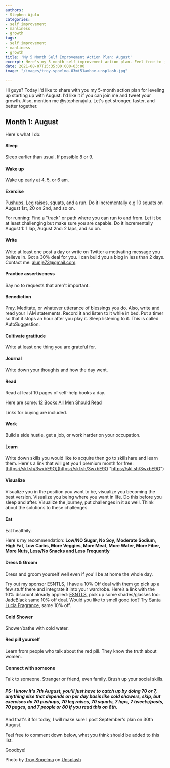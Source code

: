 ```yaml
---
authors:
- Stephen Ajulu
categories:
- self improvement
- manliness
- growth
tags:
- self improvement
- manliness
- growth
title: 'My 5 Month Self Improvement Action Plan: August'
excerpt: Here's my 5 month self improvement action plan. Feel free to join me.
date: 2021-08-07T15:35:00.000+03:00
image: "/images/troy-spoelma-03mi51amhoe-unsplash.jpg"

---
```

Hi guys? Today I'd like to share with you my 5-month action plan for leveling up starting up with August. I'd like it if you can join me and tweet your growth. Also, mention me @stephenajulu. Let's get stronger, faster, and better together.

## Month 1: August

Here's what I do:

#### Sleep

Sleep earlier than usual. If possible 8 or 9.

#### Wake up

Wake up early at 4, 5, or 6 am.

#### Exercise

Pushups, Leg raises, squats, and a run. Do it incrementally e.g 10 squats on August 1st, 20 on 2nd, and so on.

For running: Find a "track" or path where you can run to and from. Let it be at least challenging but make sure you are capable. Do it incrementally August 1: 1 lap, August 2nd: 2 laps, and so on.

#### Write

Write at least one post a day or write on Twitter a motivating message you believe in. Got a 30% deal for you. I can build you a blog in less than 2 days. Contact me: [alunje73@gmail.com](mailto:alunje73@gmail.com). 

#### Practice assertiveness

Say no to requests that aren't important.

#### Benediction

Pray, Meditate, or whatever utterance of blessings you do. Also, write and read your I AM statements. Record it and listen to it while in bed. Put a timer so that it stops an hour after you play it. Sleep listening to it. This is called AutoSuggestion.

#### Cultivate gratitude

Write at least one thing you are grateful for.

#### Journal

Write down your thoughts and how the day went.

#### Read

Read at least 10 pages of self-help books a day.

Here are some: [12 Books All Men Should Read](https://ajulusthoughts.stephenajulu.com/post/12-books-all-men-should-read-updated/)

Links for buying are included.

#### Work

Build a side hustle, get a job, or work harder on your occupation.

#### Learn

Write down skills you would like to acquire then go to skillshare and learn them. Here's a link that will get you 1 premium month for free: [https://skl.sh/3wxbE9O](https://skl.sh/3wxbE9O "https://skl.sh/3wxbE9O")

#### Visualize

Visualize you in the position you want to be, visualize you becoming the best version. Visualize you being where you want in life. Do this before you sleep and after. Visualize the journey, put challenges in it as well. Think about the solutions to these challenges.

#### Eat

Eat healthily.

Here's my recommendation: **Low/NO Sugar, No Soy, Moderate Sodium, High Fat, Low Carbs, More Veggies, More Meat, More Water, More Fiber, More Nuts,  Less/No Snacks and Less Frequently**

#### Dress & Groom

Dress and groom yourself well even if you'll be at home the whole day.

Try out my sponsor ESNTLS, I have a 10% Off deal with them go pick up a few stuff there and integrate it into your wardrobe. Here’s a link with the 10% discount already applied: [ESNTLS](https://www.esntls.co/?ref=kuzqn53jomp-), pick up some shades/glasses too: [JadeBlack](https://www.jadeblack.co/?ref=kuzqn53jomp-) same 10% off deal. Would you like to smell good too? Try [Santa Lucia Fragrance](https://santaluciafragrance.com/?ref=kuzqn53jomp-), same 10% off.

#### Cold Shower

Shower/bathe with cold water.

#### Red pill yourself

Learn from people who talk about the red pill. They know the truth about women.

#### Connect with someone

Talk to someone. Stranger or friend, even family. Brush up your social skills.

##### PS: I know it's 7th August, you'll just have to catch up by doing 70 or 7, anything else that depends on per day basis like cold showers, skip, but exercises do 70 pushups, 70 leg raises, 70 squats, 7 laps, 7 tweets/posts, 70 pages, and 7 people or 80 if you read this on 8th.

And that's it for today, I will make sure I post September's plan on 30th August.

Feel free to comment down below, what you think should be added to this list.

Goodbye!

Photo by [Troy Spoelma](https://unsplash.com/@spoelee4?utm_source=unsplash&utm_medium=referral&utm_content=creditCopyText) on [Unsplash](https://unsplash.com/s/photos/man-suit?utm_source=unsplash&utm_medium=referral&utm_content=creditCopyText)
